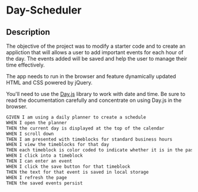 # Day-Scheduler

## Description 

The objective of the project was to modify a starter code and to create an appliction that will allows a user to add important events for each hour of the day. The events added will be saved and help the user to manage their time effectively.

The app needs to run in the browser and feature dynamically updated HTML and CSS powered by jQuery.






You'll need to use the [Day.js](https://day.js.org/en/) library to work with date and time. Be sure to read the documentation carefully and concentrate on using Day.js in the browser.




```md
GIVEN I am using a daily planner to create a schedule
WHEN I open the planner
THEN the current day is displayed at the top of the calendar
WHEN I scroll down
THEN I am presented with timeblocks for standard business hours
WHEN I view the timeblocks for that day
THEN each timeblock is color coded to indicate whether it is in the past, present, or future
WHEN I click into a timeblock
THEN I can enter an event
WHEN I click the save button for that timeblock
THEN the text for that event is saved in local storage
WHEN I refresh the page
THEN the saved events persist
```
